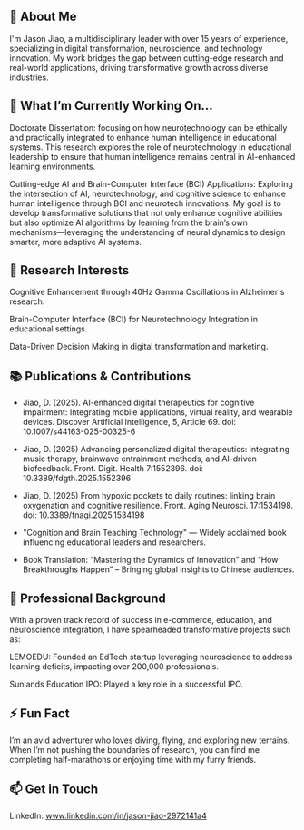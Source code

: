 ## 🚀 About Me

I'm Jason Jiao, a multidisciplinary leader with over 15 years of experience, specializing in digital transformation, neuroscience, and technology innovation. My work bridges the gap between cutting-edge research and real-world applications, driving transformative growth across diverse industries.

## 🔭 What I’m Currently Working On...
Doctorate Dissertation: focusing on how neurotechnology can be ethically and practically integrated to enhance human intelligence in educational systems. This research explores the role of neurotechnology in educational leadership to ensure that human intelligence remains central in AI-enhanced learning environments.

Cutting-edge AI and Brain-Computer Interface (BCI) Applications: Exploring the intersection of AI, neurotechnology, and cognitive science to enhance human intelligence through BCI and neurotech innovations. My goal is to develop transformative solutions that not only enhance cognitive abilities but also optimize AI algorithms by learning from the brain’s own mechanisms—leveraging the understanding of neural dynamics to design smarter, more adaptive AI systems.

## 🌟 Research Interests
Cognitive Enhancement through 40Hz Gamma Oscillations in Alzheimer's research.

Brain-Computer Interface (BCI) for Neurotechnology Integration in educational settings.

Data-Driven Decision Making in digital transformation and marketing.

## 📚 Publications & Contributions

- Jiao, D. (2025). AI-enhanced digital therapeutics for cognitive impairment: Integrating mobile applications, virtual reality, and wearable devices. Discover Artificial Intelligence, 5, Article 69. doi: 10.1007/s44163-025-00325-6
  
- Jiao, D. (2025) Advancing personalized digital therapeutics: integrating music therapy, brainwave entrainment methods, and AI-driven biofeedback. Front. Digit. Health 7:1552396. doi: 10.3389/fdgth.2025.1552396
  
- Jiao, D. (2025) From hypoxic pockets to daily routines: linking brain oxygenation and cognitive resilience. Front. Aging Neurosci. 17:1534198. doi: 10.3389/fnagi.2025.1534198

- "Cognition and Brain Teaching Technology" — Widely acclaimed book influencing educational leaders and researchers.

- Book Translation: “Mastering the Dynamics of Innovation” and “How Breakthroughs Happen” – Bringing global insights to Chinese audiences.
  
## 💼 Professional Background
With a proven track record of success in e-commerce, education, and neuroscience integration, I have spearheaded transformative projects such as:

LEMOEDU: Founded an EdTech startup leveraging neuroscience to address learning deficits, impacting over 200,000 professionals.

Sunlands Education IPO: Played a key role in a successful IPO.

## ⚡ Fun Fact
I’m an avid adventurer who loves diving, flying, and exploring new terrains. When I’m not pushing the boundaries of research, you can find me completing half-marathons or enjoying time with my furry friends.

## 📫 Get in Touch
LinkedIn: www.linkedin.com/in/jason-jiao-2972141a4

<!--
**jasonjiao2024/jasonjiao2024** is a ✨ _special_ ✨ repository because its `README.md` (this file) appears on your GitHub profile.

Here are some ideas to get you started:

- 🔭 I’m currently working on ...
- 🌱 I’m currently learning ...
- 👯 I’m looking to collaborate on ...
- 🤔 I’m looking for help with ...
- 💬 Ask me about ...
- 📫 How to reach me: ...
- 😄 Pronouns: ...
- ⚡ Fun fact: ...
-->
